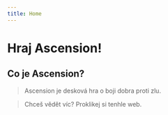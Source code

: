 ```yaml
---
title: Home
---
```


# Hraj Ascension!

## Co je Ascension?

> Ascension je desková hra o boji dobra proti zlu.

>Chceš vědět víc? Proklikej si tenhle web.

